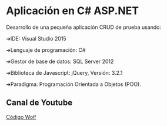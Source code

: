 # Aplicación en C# ASP.NET
Desarrollo de una pequeña aplicación CRUD de prueba usando:

➜IDE: Visual Studio 2015

➜Lenguaje de programación: C#

➜Gestor de base de datos: SQL Server 2012

➜Biblioteca de Javascript: jQuery, Versión: 3.2.1

➜Paradigma: Programación Orientada a Objetos (POO).

## Canal de Youtube

[Código Wolf](https://www.youtube.com/user/ProgramandoBrothers)

